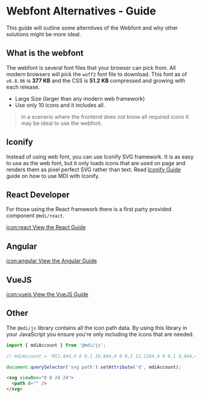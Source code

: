 # Webfont Alternatives - Guide

This guide will outline some alterntives of the Webfont and why other solutions might be more ideal.

## What is the webfont

The webfont is several font files that your browser can pick from. All modern browsers will pick the `woff2` font file to download. This font as of `v6.8.96` is **377 KB** and the CSS is **51.2 KB** compressed and growing with each release.

- Large Size (larger than any modern web framework)
- Use only 10 Icons and it includes all.

<blockquote class="alert alert-info">
  In a scenerio where the frontend does not know all required icons it may be ideal to use the webfont.
</blockquote>

## Iconify

Instead of using web font, you can use Iconify SVG framework. It is as easy to use as the web font, but it only loads icons that are used on page and renders them as pixel perfect SVG rather than text. Read [Iconify Guide](/guide/iconify) guide on how to use MDI with Iconify.

## React Developer

For those using the React framework there is a first party provided component `@mdi/react`.

<a href="/getting-started/react" class="button">icon:react View the React Guide</a>

## Angular

<a href="/getting-started/angular" class="button">icon:angular View the Angular Guide</a>

## VueJS

<a href="/getting-started/vuejs" class="button">icon:vuejs View the VueJS Guide</a>

## Other

The `@mdi/js` library contains all the icon path data. By using this library in your JavaScript you ensure you're only including the icons that are needed.

```javascript
import { mdiAccount } from '@mdi/js';

// mdiAccount = 'M12,4A4,4 0 0,1 16,8A4,4 0 0,1 12,12A4,4 0 0,1 8,8A4,4 0 0,1 12,4M12,14C16.42,14 20,15.79 20,18V20H4V18C4,15.79 7.58,14 12,14Z'

document.querySelector('svg path').setAttribute('d', mdiAccount);
```

```html
<svg viewBox="0 0 24 24">
  <path d="" />
</svg>
```
